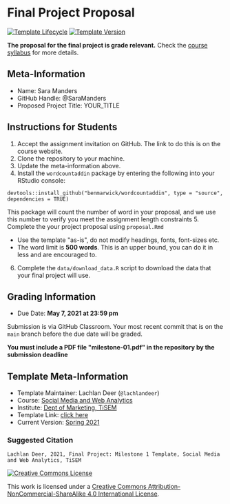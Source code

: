 # Final Project Proposal

[![Template Lifecycle](https://img.shields.io/badge/lifecycle-maturing-blue.svg)](https://www.tidyverse.org/lifecycle/#maturing)
[![Template Version](https://img.shields.io/badge/version-2021-green.svg)]()

**The proposal for the final project is grade relevant.**
Check the [course syllabus](https://tisem-digital-marketing.github.io/2021-smwa/assets/syllabus.pdf) for more details.

## Meta-Information 

* Name: Sara Manders
* GitHub Handle: @SaraManders
* Proposed Project Title: YOUR_TITLE

## Instructions for Students

1. Accept the assignment invitation on GitHub. The link to do this is on the course website.
2. Clone the repository to your machine.
3. Update the meta-information above.
4. Install the `wordcountaddin` package by entering the following into your RStudio console:
```{r}
devtools::install_github("benmarwick/wordcountaddin", type = "source", dependencies = TRUE)
```
This package will count the number of word in your proposal, and we use this number to verify you meet the assignment length constraints
5. Complete the your project proposal using `proposal.Rmd`
  * Use the template "as-is", do not modify headings, fonts, font-sizes etc.
  * The word limit is **500 words**. This is an upper bound, you can do it in less and are encouraged to.
6. Complete the `data/download_data.R` script to download the data that your final project will use.

## Grading Information

* Due Date: **May 7, 2021 at 23:59 pm**

Submission is via GitHub Classroom.
Your most recent commit that is on the `main` branch before the due date will be graded.

**You must include a PDF file "milestone-01.pdf" in the repository by the submission deadline**

## Template Meta-Information

*   Template Maintainer: Lachlan Deer (`@lachlandeer`)
*   Course: [Social Media and Web Analytics](https://github.com/tisem-social-media)
*   Institute: [Dept of Marketing, TiSEM](https://www.tilburguniversity.edu/about/schools/economics-and-management/organization/departments/marketing)
*   Template Link: [click here](https://github.com/tisem-digital-marketing/project-milestone-01)
*   Current Version: [Spring 2021](https://tisem-digital-marketing.github.io/2021-smwa/)

### Suggested Citation

```
Lachlan Deer, 2021, Final Project: Milestone 1 Template, Social Media and Web Analytics, TiSEM
```

<a rel="license" href="http://creativecommons.org/licenses/by-nc-sa/4.0/"><img alt="Creative Commons License" style="border-width:0" src="https://i.creativecommons.org/l/by-nc-sa/4.0/88x31.png" /></a><br />

This work is licensed under a <a rel="license" href="http://creativecommons.org/licenses/by-nc-sa/4.0/">Creative Commons Attribution-NonCommercial-ShareAlike 4.0 International License</a>.